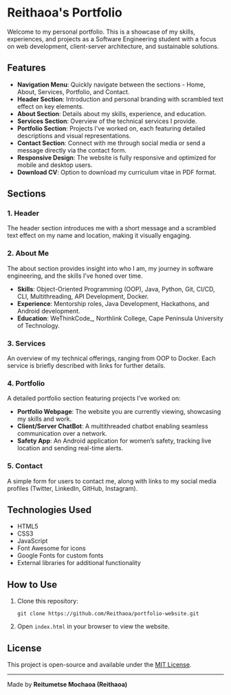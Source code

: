 
# Reithaoa's Portfolio

Welcome to my personal portfolio. This is a showcase of my skills, experiences, and projects as a Software Engineering student with a focus on web development, client-server architecture, and sustainable solutions.

## Features

- **Navigation Menu**: Quickly navigate between the sections - Home, About, Services, Portfolio, and Contact.
- **Header Section**: Introduction and personal branding with scrambled text effect on key elements.
- **About Section**: Details about my skills, experience, and education.
- **Services Section**: Overview of the technical services I provide.
- **Portfolio Section**: Projects I've worked on, each featuring detailed descriptions and visual representations.
- **Contact Section**: Connect with me through social media or send a message directly via the contact form.
- **Responsive Design**: The website is fully responsive and optimized for mobile and desktop users.
- **Download CV**: Option to download my curriculum vitae in PDF format.

## Sections

### 1. Header
The header section introduces me with a short message and a scrambled text effect on my name and location, making it visually engaging.

### 2. About Me
The about section provides insight into who I am, my journey in software engineering, and the skills I’ve honed over time.

- **Skills**: Object-Oriented Programming (OOP), Java, Python, Git, CI/CD, CLI, Multithreading, API Development, Docker.
- **Experience**: Mentorship roles, Java Development, Hackathons, and Android development.
- **Education**: WeThinkCode_, Northlink College, Cape Peninsula University of Technology.

### 3. Services
An overview of my technical offerings, ranging from OOP to Docker. Each service is briefly described with links for further details.

### 4. Portfolio
A detailed portfolio section featuring projects I’ve worked on:

- **Portfolio Webpage**: The website you are currently viewing, showcasing my skills and work.
- **Client/Server ChatBot**: A multithreaded chatbot enabling seamless communication over a network.
- **Safety App**: An Android application for women’s safety, tracking live location and sending real-time alerts.

### 5. Contact
A simple form for users to contact me, along with links to my social media profiles (Twitter, LinkedIn, GitHub, Instagram).

## Technologies Used

- HTML5
- CSS3
- JavaScript
- Font Awesome for icons
- Google Fonts for custom fonts
- External libraries for additional functionality

## How to Use

1. Clone this repository:
   ```
   git clone https://github.com/Reithaoa/portfolio-website.git
   ```
2. Open `index.html` in your browser to view the website.

## License
This project is open-source and available under the [MIT License](LICENSE).

---

Made by **Reitumetse Mochaoa (Reithaoa)**